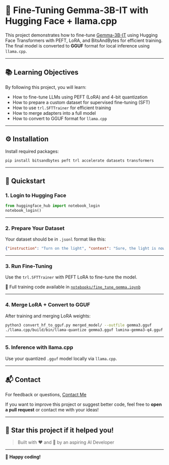 # 🔧 Fine-Tuning Gemma-3B-IT with Hugging Face + llama.cpp

This project demonstrates how to fine-tune [Gemma-3B-IT](https://huggingface.co/google/gemma-3b-it) using Hugging Face Transformers with PEFT, LoRA, and BitsAndBytes for efficient training. The final model is converted to **GGUF** format for local inference using `llama.cpp`.

---

## 📚 Learning Objectives

By following this project, you will learn:

- How to fine-tune LLMs using PEFT (LoRA) and 4-bit quantization
- How to prepare a custom dataset for supervised fine-tuning (SFT)
- How to use `trl.SFTTrainer` for efficient training
- How to merge adapters into a full model
- How to convert to GGUF format for `llama.cpp`

---

## ⚙️ Installation

Install required packages:

```bash
pip install bitsandbytes peft trl accelerate datasets transformers
```

---

## 🚀 Quickstart

### 1. Login to Hugging Face

```python
from huggingface_hub import notebook_login
notebook_login()
```

---

### 2. Prepare Your Dataset

Your dataset should be in `.jsonl` format like this:

```json
{"instruction": "Turn on the light", "context": "Sure, the light is now on."}
```

---

### 3. Run Fine-Tuning

Use the `trl.SFTTrainer` with PEFT LoRA to fine-tune the model.

📘 Full training code available in [`notebooks/fine_tune_gemma.ipynb`](notebooks/fine_tune_gemma.ipynb)

---

### 4. Merge LoRA + Convert to GGUF

After training and merging LoRA weights:

```bash
python3 convert_hf_to_gguf.py merged_model/ --outfile gemma3.gguf
./llama.cpp/build/bin/llama-quantize gemma3.gguf lumina-gemma3-q4.gguf q4_0
```

---

### 5. Inference with llama.cpp

Use your quantized `.gguf` model locally via `llama.cpp`.

---

## 📬 Contact

For feedback or questions, [Contact Me](https://nox-uwi.github.io/Form/)

If you want to improve this project or suggest better code, feel free to **open a pull request** or contact me with your ideas!

---

## 🌟 Star this project if it helped you!

> Built with ❤️ and 🧠 by an aspiring AI Developer

---

🎉 **Happy coding!**
